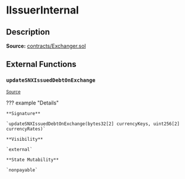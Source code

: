 # IIssuerInternal

## Description

**Source:** [contracts/Exchanger.sol](https://github.com/Synthetixio/synthetix/tree/v2.30.1/contracts/Exchanger.sol)

## External Functions

### `updateSNXIssuedDebtOnExchange`

<sub>[Source](https://github.com/Synthetixio/synthetix/tree/v2.30.1/contracts/Exchanger.sol#L56)</sub>

??? example "Details"

    **Signature**

    `updateSNXIssuedDebtOnExchange(bytes32[2] currencyKeys, uint256[2] currencyRates)`

    **Visibility**

    `external`

    **State Mutability**

    `nonpayable`
